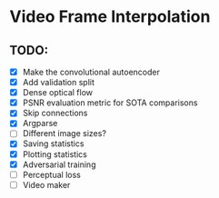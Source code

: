 # Video Frame Interpolation

## TODO:
- [X] Make the convolutional autoencoder
- [X] Add validation split
- [X] Dense optical flow
- [X] PSNR evaluation metric for SOTA comparisons
- [X] Skip connections
- [X] Argparse
- [ ] Different image sizes?
- [X] Saving statistics
- [X] Plotting statistics
- [X] Adversarial training
- [ ] Perceptual loss
- [ ] Video maker